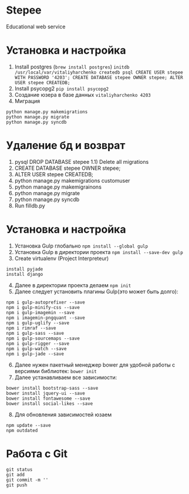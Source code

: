 # Stepee
Educational web service

# Установка и настройка #
1) Install postgres (`brew install postgres`)
`initdb /usr/local/var/vitaliyharchenko
createdb
psql
CREATE USER stepee WITH PASSWORD '4203';
CREATE DATABASE stepee OWNER stepee;
ALTER USER stepee CREATEDB;`
2) Install psycopg2
`pip install psycopg2`
3) Создание юзера в базе данных
`vitaliyharchenko 4203`
4) Миграция
```
python manage.py makemigrations
python manage.py migrate
python manage.py syncdb
```

# Удаление бд и возврат #
1) pysql DROP DATABASE stepee
1.1) Delete all migrations
2) CREATE DATABASE stepee OWNER stepee;
3) ALTER USER stepee CREATEDB;
4) python manage.py makemigrations customuser
5) python manage.py makemigrainons
6) python manage.py migrate
7) python manage.py syncdb
8) Run filldb.py

# Установка и настройка #

1) Установка Gulp глобально
`npm install --global gulp`
2) Установка Gulp в директории проекта
`npm install --save-dev gulp`
3) Create virtualenv (Project Interpreteur)
```
install pyjade
install django
```
4) Далее в директории проекта делаем
`npm init`
5) Далее следует установить плагины Gulp(это может быть долго):
```
npm i gulp-autoprefixer --save
npm i gulp-minify-css --save
npm i gulp-imagemin --save
npm i imagemin-pngquant --save
npm i gulp-uglify --save
npm i rimraf --save
npm i gulp-sass --save
npm i gulp-sourcemaps --save
npm i gulp-rigger --save
npm i gulp-watch --save
npm i gulp-jade --save
```
6) Далее нужен пакетный менеджер bower для удобной работы с версиями библиотек:
`bower init`
7) Далее устанавливаем все зависимости:
```
bower install bootstrap-sass --save
bower install jquery-ui --save
bower install fontawesome --save
bower install social-likes --save
```
8) Для обновления зависимоcтей юзаем
```
npm update --save
npm outdated
```

# Работа с Git #
```
git status
git add
git commit -m ''
git push
```